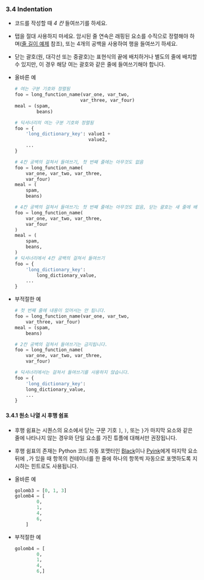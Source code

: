 <a id="s3.4-indentation"></a>

### 3.4 Indentation

- 코드를 작성할 때 _4 칸_ 들여쓰기를 하세요.

- 탭을 절대 사용하지 마세요. 암시된 줄 연속은 래핑된 요소를 수직으로 정렬해야 하며([줄 길이 예제](#s3.2-line-length) 참조), 또는 4개의 공백을 사용하여 행을 들여쓰기 하세요.
- 닫는 괄호(원, 대각선 또는 중괄호)는 표현식의 끝에 배치하거나 별도의 줄에 배치할 수 있지만, 이 경우 해당 여는 괄호와 같은 줄에 들여쓰기해야 합니다.

- 올바른 예

  ```python
  # 여는 구분 기호와 정렬됨
  foo = long_function_name(var_one, var_two,
                          var_three, var_four)
  meal = (spam,
          beans)

  # 딕셔너리의 여는 구분 기호와 정렬됨
  foo = {
      'long_dictionary_key': value1 +
                             value2,
      ...
  }

  # 4칸 공백의 걸쳐서 들여쓰기, 첫 번째 줄에는 아무것도 없음
  foo = long_function_name(
      var_one, var_two, var_three,
      var_four)
  meal = (
      spam,
      beans)

  # 4칸 공백의 걸쳐서 들여쓰기; 첫 번째 줄에는 아무것도 없음, 닫는 괄호는 새 줄에 배치
  foo = long_function_name(
      var_one, var_two, var_three,
      var_four
  )
  meal = (
      spam,
      beans,
  )
  # 딕셔너리에서 4칸 공백의 걸쳐서 들여쓰기
  foo = {
      'long_dictionary_key':
          long_dictionary_value,
      ...
  }
  ```

- 부적절한 예

  ```python
  # 첫 번째 줄에 내용이 있어서는 안 됩니다.
  foo = long_function_name(var_one, var_two,
      var_three, var_four)
  meal = (spam,
      beans)

  # 2칸 공백의 걸쳐서 들여쓰기는 금지됩니다.
  foo = long_function_name(
      var_one, var_two, var_three,
      var_four)

  # 딕셔너리에서는 걸쳐서 들여쓰기를 사용하지 않습니다.
  foo = {
      'long_dictionary_key':
      long_dictionary_value,
      ...
  }
  ```

<a id="s3.4.1-trailing-comma"></a>

#### 3.4.1 원소 나열 시 후행 쉼표

- 후행 쉼표는 시퀀스의 요소에서 닫는 구문 기호 `]`, `)`, 또는 `}`가 마지막 요소와 같은 줄에 나타나지 않는 경우와 단일 요소를 가진 튜플에 대해서만 권장됩니다.
- 후행 쉼표의 존재는 Python 코드 자동 포맷터인 [Black](https://github.com/psf/black)이나 [Pyink](https://github.com/google/pyink)에게 마지막 요소 뒤에 `,`가 있을 때 항목의 컨테이너를 한 줄에 하나의 항목씩 자동으로 포맷하도록 지시하는 힌트로도 사용됩니다.

- 올바른 예

  ```python
  golomb3 = [0, 1, 3]
  golomb4 = [
          0,
          1,
          4,
          6,
      ]
  ```

- 부적절한 예

  ```python
  golomb4 = [
          0,
          1,
          4,
          6,]
  ```
